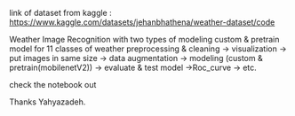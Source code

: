 link of dataset from kaggle : https://www.kaggle.com/datasets/jehanbhathena/weather-dataset/code

Weather Image Recognition with two types of modeling custom & pretrain model for 11 classes of weather
preprocessing & cleaning -> visualization -> put images in same size -> data augmentation -> modeling (custom & pretrain(mobilenetV2)) -> evaluate & test model ->Roc_curve -> etc.

check the notebook out

Thanks 
Yahyazadeh.

